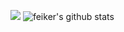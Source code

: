 ![](https://komarev.com/ghpvc/?username=feikerwu)
![feiker's github stats](https://github-readme-stats.vercel.app/api?username=feikerwu)


